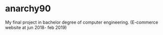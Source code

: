 # anarchy90
My final project in bachelor degree of computer engineering. (E-commerce website at jun 2018- feb 2019)
